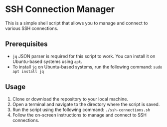 # SSH Connection Manager

This is a simple shell script that allows you to manage and connect to various SSH connections.

## Prerequisites

- `jq` JSON parser is required for this script to work. You can install it on Ubuntu-based systems using `apt`.
- To install `jq` on Ubuntu-based systems, run the following command: ``sudo apt install jq``

## Usage

1. Clone or download the repository to your local machine.
2. Open a terminal and navigate to the directory where the script is saved.
3. Run the script using the following command: ``./ssh-connections.sh``
4. Follow the on-screen instructions to manage and connect to SSH connections.


